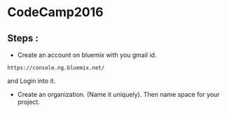 # CodeCamp2016



## Steps :
- Create an account on bluemix with you gmail id.

```
https://console.ng.bluemix.net/
```
and Login into it.

- Create an organization. (Name it uniquely).
Then name space for your project.
